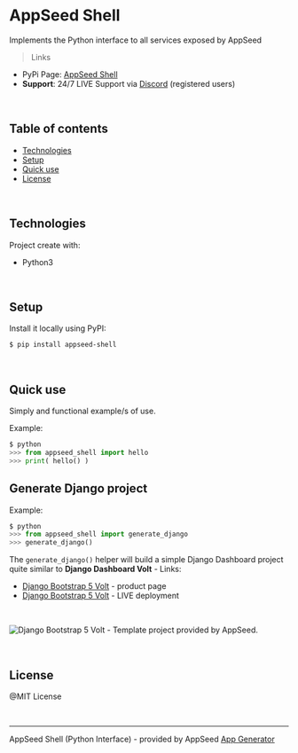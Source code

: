 # AppSeed Shell

Implements the Python interface to all services exposed by AppSeed

> Links

- PyPi Page: [AppSeed Shell](https://pypi.org/project/appseed-shell/)
- **Support**: 24/7 LIVE Support via [Discord](https://discord.gg/fZC6hup) (registered users)

<br />

## Table of contents

 * [Technologies](#technologies)
 * [Setup](#setup)
 * [Quick use](#quick-use)
 * [License](#license)

<br />

## Technologies

Project create with:
 * Python3

<br />

## Setup

Install it locally using PyPI:

```bash
$ pip install appseed-shell
```

<br />

## Quick use

Simply and functional example/s of use.

Example:

```python
$ python
>>> from appseed_shell import hello
>>> print( hello() )
```

## Generate Django project

Example:

```python
$ python
>>> from appseed_shell import generate_django
>>> generate_django()
```

The `generate_django()` helper will build a simple Django Dashboard project quite similar to **Django Dashboard Volt** - Links:

- [Django Bootstrap 5 Volt](https://appseed.us/admin-dashboards/django-dashboard-volt) - product page
- [Django Bootstrap 5 Volt](https://django-volt-dashboard.appseed-srv1.com/) - LIVE deployment

<br />

![Django Bootstrap 5 Volt - Template project provided by AppSeed.](https://raw.githubusercontent.com/app-generator/django-dashboard-volt/master/media/django-dashboard-volt-intro.gif)

<br />

## License

@MIT License

<br />

---
AppSeed Shell (Python Interface) - provided by AppSeed [App Generator](https://appseed.us)
